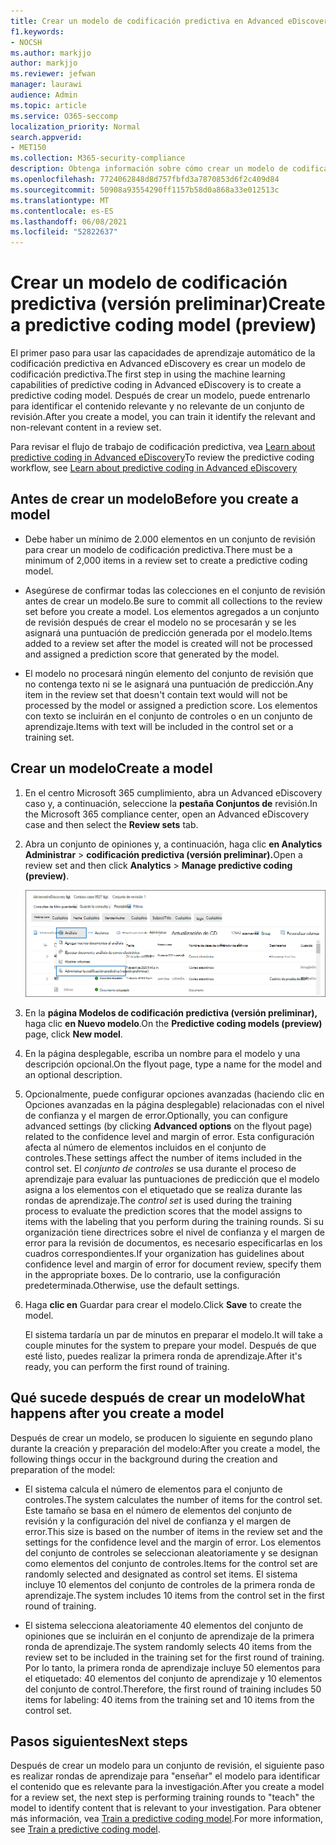 ```yaml
---
title: Crear un modelo de codificación predictiva en Advanced eDiscovery
f1.keywords:
- NOCSH
ms.author: markjjo
author: markjjo
ms.reviewer: jefwan
manager: laurawi
audience: Admin
ms.topic: article
ms.service: O365-seccomp
localization_priority: Normal
search.appverid:
- MET150
ms.collection: M365-security-compliance
description: Obtenga información sobre cómo crear un modelo de codificación predictiva en Advanced eDiscovery. Este es el primer paso para usar las capacidades de aprendizaje automático de Advanced eDiscovery para ayudarle a identificar contenido relevante y no relevante en un conjunto de revisión.
ms.openlocfilehash: 7724062848d8d757fbfd3a7870853d6f2c409d84
ms.sourcegitcommit: 50908a93554290ff1157b58d0a868a33e012513c
ms.translationtype: MT
ms.contentlocale: es-ES
ms.lasthandoff: 06/08/2021
ms.locfileid: "52822637"
---
```

# <a name="create-a-predictive-coding-model-preview"></a><span data-ttu-id="a0dc7-104">Crear un modelo de codificación predictiva (versión preliminar)</span><span class="sxs-lookup"><span data-stu-id="a0dc7-104">Create a predictive coding model (preview)</span></span>

<span data-ttu-id="a0dc7-105">El primer paso para usar las capacidades de aprendizaje automático de la codificación predictiva en Advanced eDiscovery es crear un modelo de codificación predictiva.</span><span class="sxs-lookup"><span data-stu-id="a0dc7-105">The first step in using the machine learning capabilities of predictive coding in Advanced eDiscovery is to create a predictive coding model.</span></span> <span data-ttu-id="a0dc7-106">Después de crear un modelo, puede entrenarlo para identificar el contenido relevante y no relevante de un conjunto de revisión.</span><span class="sxs-lookup"><span data-stu-id="a0dc7-106">After you create a model, you can train it identify the relevant and non-relevant content in a review set.</span></span>

<span data-ttu-id="a0dc7-107">Para revisar el flujo de trabajo de codificación predictiva, vea [Learn about predictive coding in Advanced eDiscovery](predictive-coding-overview.md#the-predictive-coding-workflow)</span><span class="sxs-lookup"><span data-stu-id="a0dc7-107">To review the predictive coding workflow, see [Learn about predictive coding in Advanced eDiscovery ](predictive-coding-overview.md#the-predictive-coding-workflow)</span></span>

## <a name="before-you-create-a-model"></a><span data-ttu-id="a0dc7-108">Antes de crear un modelo</span><span class="sxs-lookup"><span data-stu-id="a0dc7-108">Before you create a model</span></span>

- <span data-ttu-id="a0dc7-109">Debe haber un mínimo de 2.000 elementos en un conjunto de revisión para crear un modelo de codificación predictiva.</span><span class="sxs-lookup"><span data-stu-id="a0dc7-109">There must be a minimum of 2,000 items in a review set to create a predictive coding model.</span></span>

- <span data-ttu-id="a0dc7-110">Asegúrese de confirmar todas las colecciones en el conjunto de revisión antes de crear un modelo.</span><span class="sxs-lookup"><span data-stu-id="a0dc7-110">Be sure to commit all collections to the review set before you create a model.</span></span> <span data-ttu-id="a0dc7-111">Los elementos agregados a un conjunto de revisión después de crear el modelo no se procesarán y se les asignará una puntuación de predicción generada por el modelo.</span><span class="sxs-lookup"><span data-stu-id="a0dc7-111">Items added to a review set after the model is created will not be processed and assigned a prediction score that generated by the model.</span></span>

- <span data-ttu-id="a0dc7-112">El modelo no procesará ningún elemento del conjunto de revisión que no contenga texto ni se le asignará una puntuación de predicción.</span><span class="sxs-lookup"><span data-stu-id="a0dc7-112">Any item in the review set that doesn't contain text would will not be processed by the model or assigned a prediction score.</span></span> <span data-ttu-id="a0dc7-113">Los elementos con texto se incluirán en el conjunto de controles o en un conjunto de aprendizaje.</span><span class="sxs-lookup"><span data-stu-id="a0dc7-113">Items with text will be included in the control set or a training set.</span></span>

## <a name="create-a-model"></a><span data-ttu-id="a0dc7-114">Crear un modelo</span><span class="sxs-lookup"><span data-stu-id="a0dc7-114">Create a model</span></span>

1. <span data-ttu-id="a0dc7-115">En el centro Microsoft 365 cumplimiento, abra un Advanced eDiscovery caso y, a continuación, seleccione la **pestaña Conjuntos de** revisión.</span><span class="sxs-lookup"><span data-stu-id="a0dc7-115">In the Microsoft 365 compliance center, open an Advanced eDiscovery case and then select the **Review sets** tab.</span></span>

2. <span data-ttu-id="a0dc7-116">Abra un conjunto de opiniones y, a continuación, haga clic **en Analytics Administrar**  >  **codificación predictiva (versión preliminar).**</span><span class="sxs-lookup"><span data-stu-id="a0dc7-116">Open a review set and then click **Analytics** > **Manage predictive coding (preview)**.</span></span>

   ![Haga clic en el menú desplegable Analizar en el conjunto de revisión para ir a la página Codificación predictiva](..\media\ManagePredictiveCoding.png)

3. <span data-ttu-id="a0dc7-118">En la **página Modelos de codificación predictiva (versión preliminar),** haga clic **en Nuevo modelo**.</span><span class="sxs-lookup"><span data-stu-id="a0dc7-118">On the **Predictive coding models (preview)** page, click **New model**.</span></span>

4. <span data-ttu-id="a0dc7-119">En la página desplegable, escriba un nombre para el modelo y una descripción opcional.</span><span class="sxs-lookup"><span data-stu-id="a0dc7-119">On the flyout page, type a name for the model and an optional description.</span></span>

5. <span data-ttu-id="a0dc7-120">Opcionalmente, puede configurar opciones avanzadas  (haciendo clic en Opciones avanzadas en la página desplegable) relacionadas con el nivel de confianza y el margen de error.</span><span class="sxs-lookup"><span data-stu-id="a0dc7-120">Optionally, you can configure advanced settings (by clicking **Advanced options** on the flyout page) related to the confidence level and margin of error.</span></span> <span data-ttu-id="a0dc7-121">Esta configuración afecta al número de elementos incluidos en el conjunto de controles.</span><span class="sxs-lookup"><span data-stu-id="a0dc7-121">These settings affect the number of items included in the control set.</span></span> <span data-ttu-id="a0dc7-122">El *conjunto de controles* se usa durante el proceso de aprendizaje para evaluar las puntuaciones de predicción que el modelo asigna a los elementos con el etiquetado que se realiza durante las rondas de aprendizaje.</span><span class="sxs-lookup"><span data-stu-id="a0dc7-122">The *control set* is used during the training process to evaluate the prediction scores that the model assigns to items with the labeling that you perform during the training rounds.</span></span> <span data-ttu-id="a0dc7-123">Si su organización tiene directrices sobre el nivel de confianza y el margen de error para la revisión de documentos, es necesario especificarlas en los cuadros correspondientes.</span><span class="sxs-lookup"><span data-stu-id="a0dc7-123">If your organization has guidelines about confidence level and margin of error for document review, specify them in the appropriate boxes.</span></span> <span data-ttu-id="a0dc7-124">De lo contrario, use la configuración predeterminada.</span><span class="sxs-lookup"><span data-stu-id="a0dc7-124">Otherwise, use the default settings.</span></span>

6. <span data-ttu-id="a0dc7-125">Haga **clic en** Guardar para crear el modelo.</span><span class="sxs-lookup"><span data-stu-id="a0dc7-125">Click **Save** to create the model.</span></span>

   <span data-ttu-id="a0dc7-126">El sistema tardaría un par de minutos en preparar el modelo.</span><span class="sxs-lookup"><span data-stu-id="a0dc7-126">It will take a couple minutes for the system to prepare your model.</span></span> <span data-ttu-id="a0dc7-127">Después de que esté listo, puedes realizar la primera ronda de aprendizaje.</span><span class="sxs-lookup"><span data-stu-id="a0dc7-127">After it's ready, you can perform the first round of training.</span></span>

## <a name="what-happens-after-you-create-a-model"></a><span data-ttu-id="a0dc7-128">Qué sucede después de crear un modelo</span><span class="sxs-lookup"><span data-stu-id="a0dc7-128">What happens after you create a model</span></span>

<span data-ttu-id="a0dc7-129">Después de crear un modelo, se producen lo siguiente en segundo plano durante la creación y preparación del modelo:</span><span class="sxs-lookup"><span data-stu-id="a0dc7-129">After you create a model, the following things occur in the background during the creation and preparation of the model:</span></span>

- <span data-ttu-id="a0dc7-130">El sistema calcula el número de elementos para el conjunto de controles.</span><span class="sxs-lookup"><span data-stu-id="a0dc7-130">The system calculates the number of items for the control set.</span></span> <span data-ttu-id="a0dc7-131">Este tamaño se basa en el número de elementos del conjunto de revisión y la configuración del nivel de confianza y el margen de error.</span><span class="sxs-lookup"><span data-stu-id="a0dc7-131">This size is based on the number of items in the review set and the settings for the confidence level and the margin of error.</span></span> <span data-ttu-id="a0dc7-132">Los elementos del conjunto de controles se seleccionan aleatoriamente y se designan como elementos del conjunto de controles.</span><span class="sxs-lookup"><span data-stu-id="a0dc7-132">Items for the control set are randomly selected and designated as control set items.</span></span> <span data-ttu-id="a0dc7-133">El sistema incluye 10 elementos del conjunto de controles de la primera ronda de aprendizaje.</span><span class="sxs-lookup"><span data-stu-id="a0dc7-133">The system includes 10 items from the control set in the first round of training.</span></span>

- <span data-ttu-id="a0dc7-134">El sistema selecciona aleatoriamente 40 elementos del conjunto de opiniones que se incluirán en el conjunto de aprendizaje de la primera ronda de aprendizaje.</span><span class="sxs-lookup"><span data-stu-id="a0dc7-134">The system randomly selects 40 items from the review set to be included in the training set for the first round of training.</span></span> <span data-ttu-id="a0dc7-135">Por lo tanto, la primera ronda de aprendizaje incluye 50 elementos para el etiquetado: 40 elementos del conjunto de aprendizaje y 10 elementos del conjunto de control.</span><span class="sxs-lookup"><span data-stu-id="a0dc7-135">Therefore, the first round of training includes 50 items for labeling: 40 items from the training set and 10 items from the control set.</span></span>

## <a name="next-steps"></a><span data-ttu-id="a0dc7-136">Pasos siguientes</span><span class="sxs-lookup"><span data-stu-id="a0dc7-136">Next steps</span></span>

<span data-ttu-id="a0dc7-137">Después de crear un modelo para un conjunto de revisión, el siguiente paso es realizar rondas de aprendizaje para "enseñar" el modelo para identificar el contenido que es relevante para la investigación.</span><span class="sxs-lookup"><span data-stu-id="a0dc7-137">After you create a model for a review set, the next step is performing training rounds to "teach" the model to identify content that is relevant to your investigation.</span></span> <span data-ttu-id="a0dc7-138">Para obtener más información, vea [Train a predictive coding model](predictive-coding-train-model.md).</span><span class="sxs-lookup"><span data-stu-id="a0dc7-138">For more information, see [Train a predictive coding model](predictive-coding-train-model.md).</span></span>
